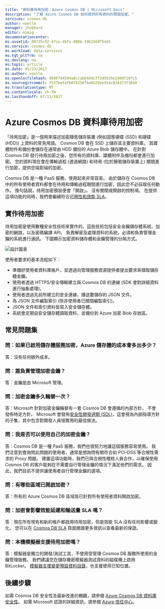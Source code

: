 ```yaml
---
title: "資料庫待用加密：Azure Cosmos DB | Microsoft Docs"
description: "了解 Azure Cosmos DB 如何提供所有資料的預設加密。"
services: cosmos-db
author: voellm
manager: jhubbard
editor: mimig
documentationcenter: 
ms.assetid: 99725c52-d7ca-4bfa-888b-19b1569754d3
ms.service: cosmos-db
ms.workload: data-services
ms.tgt_pltfrm: na
ms.devlang: na
ms.topic: article
ms.date: 05/23/2017
ms.author: voellm
ms.openlocfilehash: d8967d4504a8ccabb444c7f3d5635e2d00f287c5
ms.sourcegitcommit: f537befafb079256fba0529ee554c034d73f36b0
ms.translationtype: MT
ms.contentlocale: zh-TW
ms.lasthandoff: 07/11/2017
---
```

# <a name="azure-cosmos-db-database-encryption-at-rest"></a>Azure Cosmos DB 資料庫待用加密

「待用加密」是一個用來描述加密靜態儲存裝置 (例如固態硬碟 (SSD) 和硬碟 (HDD)) 上資料的常見用語。 Cosmos DB 會在 SSD 上儲存其主要資料庫。 其媒體附件和備份會儲存在通常由 HDD 備份的 Azure Blob 儲存體中。 在針對 Cosmos DB 發行待用加密之後，您所有的資料庫、媒體附件及備份都會進行加密。 您的資料現在會在傳輸過程 (透過網路) 和待用 (位於靜態儲存裝置上) 期間進行加密，提供您端對端的加密。

Cosmos DB 是一種 PaaS 服務，使用起來非常容易。 由於儲存在 Cosmos DB 中的所有使用者資料都會在待用和傳輸過程期間進行加密，因此您不必採取任何動作。 換句話說，待用加密預設便會「開啟」。 沒有關閉或開啟的控制項。 在提供這項功能的同時，我們會繼續符合[可用性和效能 SLA](https://azure.microsoft.com/support/legal/sla/cosmos-db)。

## <a name="implement-encryption-at-rest"></a>實作待用加密

待用加密是使用數種安全性技術來實作的，這些技術包括安全金鑰儲存體系統、加密的網路，以及密碼編譯 API。 負責解密及處理資料的系統，必須和負責管理金鑰的系統進行通訊。 下圖顯示加密資料儲存體和金鑰管理的分隔方式。 

![設計圖表](./media/database-encryption-at-rest/design-diagram.png)

使用者要求的基本流程如下：
- 準備好使用者資料庫帳戶，並透過向管理服務資源提供者提出要求來擷取儲存體金鑰。
- 使用者透過 HTTPS/安全傳輸建立與 Cosmos DB 的連線 (SDK 會對詳細資料進行抽象處理)。
- 使用者透過先前所建立的安全連線，傳送要儲存的 JSON 文件。
- 為 JSON 文件編製索引 (除非使用者已關閉編製索引)。
- JSON 文件和索引資料皆寫入安全儲存體。
- 系統會定期自安全儲存體讀取資料，並備份到 Azure 加密 Blob 存放區。

## <a name="frequently-asked-questions"></a>常見問題集

### <a name="q-how-much-more-does-azure-storage-cost-if-storage-service-encryption-is-enabled"></a>問︰如果已啟用儲存體服務加密，Azure 儲存體的成本會多出多少？
答：沒有任何額外成本。

### <a name="q-who-manages-the-encryption-keys"></a>問︰誰負責管理加密金鑰？
答︰金鑰是由 Microsoft 管理。

### <a name="q-how-often-are-encryption-keys-rotated"></a>問︰加密金鑰多久輪替一次？
答：Microsoft 針對加密金鑰輪替有一套 Cosmos DB 會遵循的內部方針。 不會發佈特定方針。 Microsoft 會發佈[安全性開發週期 (SDL)](https://www.microsoft.com/sdl/default.aspx)，這會視為內部指導方針的子集，其中包含對開發人員很實用的最佳做法。

### <a name="q-can-i-use-my-own-encryption-keys"></a>問︰我是否可以使用自己的加密金鑰？
答：Cosmos DB 是一種 PaaS 服務，我們也很努力地讓這個服務容易使用。 我們注意到會詢問此問題的使用者，通常是想詢問有關符合如 PCI-DSS 等合規性需求的 Proxy 問題。 建置這項功能時，我們已與合規性稽核人員合作，以確保使用 Cosmos DB 的客戶能夠在不需要自行管理金鑰的情況下滿足他們的需求。
因此，我們目前不提供讓使用者自行管理金鑰的選項。

### <a name="q-what-regions-have-encryption-turned-on"></a>問：有哪些區域已開啟加密？
答：所有的 Azure Cosmos DB 區域皆已針對所有使用者資料開啟加密。

### <a name="q-does-encryption-affect-the-performance-latency-and-throughput-slas"></a>問︰加密會影響效能延遲和輸送量 SLA 嗎？
答︰現在所有現有和新的帳戶都啟用待用加密，但是效能 SLA 沒有任何影響或變化。 您可以在 [Cosmos DB SLA](https://azure.microsoft.com/support/legal/sla/cosmos-db) 頁面閱讀更多資訊以查看最新的保證。

### <a name="q-does-the-local-emulator-support-encryption-at-rest"></a>問︰本機模擬器支援待用加密嗎？
答︰模擬器是獨立的開發/測試工具，不使用受管理 Cosmos DB 服務所使用的金鑰管理服務。 我們建議您在儲存機密模擬器測試資料的磁碟機上啟用 BitLocker。 [模擬器支援變更預設資料目錄](local-emulator.md)，也支援使用已知位置。

## <a name="next-steps"></a>後續步驟

如需 Cosmos DB 安全性及最新改進的概觀，請參閱 [Azure Cosmos DB 資料庫安全性](database-security.md)。
如需 Microsoft 認證的詳細資訊，請參閱 [Azure 信任中心](https://azure.microsoft.com/en-us/support/trust-center/)。
